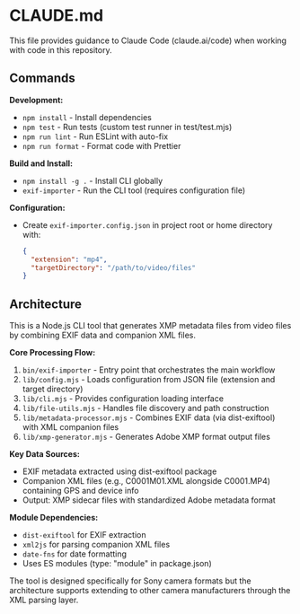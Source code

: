 # CLAUDE.md

This file provides guidance to Claude Code (claude.ai/code) when working with code in this repository.

## Commands

**Development:**
- `npm install` - Install dependencies
- `npm test` - Run tests (custom test runner in test/test.mjs)
- `npm run lint` - Run ESLint with auto-fix
- `npm run format` - Format code with Prettier

**Build and Install:**
- `npm install -g .` - Install CLI globally
- `exif-importer` - Run the CLI tool (requires configuration file)

**Configuration:**
- Create `exif-importer.config.json` in project root or home directory with:
  ```json
  {
    "extension": "mp4",
    "targetDirectory": "/path/to/video/files"
  }
  ```

## Architecture

This is a Node.js CLI tool that generates XMP metadata files from video files by combining EXIF data and companion XML files.

**Core Processing Flow:**
1. `bin/exif-importer` - Entry point that orchestrates the main workflow
2. `lib/config.mjs` - Loads configuration from JSON file (extension and target directory)
3. `lib/cli.mjs` - Provides configuration loading interface
4. `lib/file-utils.mjs` - Handles file discovery and path construction
5. `lib/metadata-processor.mjs` - Combines EXIF data (via dist-exiftool) with XML companion files
6. `lib/xmp-generator.mjs` - Generates Adobe XMP format output files

**Key Data Sources:**
- EXIF metadata extracted using dist-exiftool package
- Companion XML files (e.g., C0001M01.XML alongside C0001.MP4) containing GPS and device info
- Output: XMP sidecar files with standardized Adobe metadata format

**Module Dependencies:**
- `dist-exiftool` for EXIF extraction
- `xml2js` for parsing companion XML files  
- `date-fns` for date formatting
- Uses ES modules (type: "module" in package.json)

The tool is designed specifically for Sony camera formats but the architecture supports extending to other camera manufacturers through the XML parsing layer.